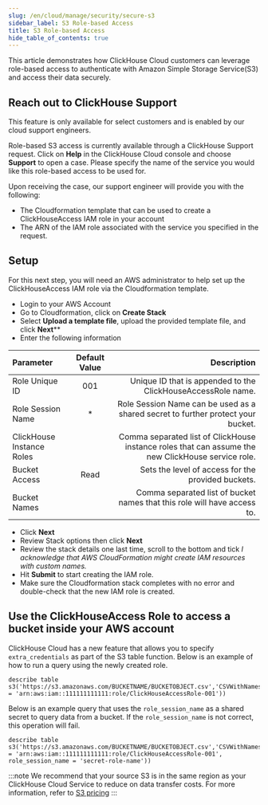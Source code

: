 ```yaml
---
slug: /en/cloud/manage/security/secure-s3
sidebar_label: S3 Role-based Access
title: S3 Role-based Access
hide_table_of_contents: true
---
```


This article demonstrates how ClickHouse Cloud customers can leverage role-based access to authenticate with Amazon Simple Storage Service(S3) and access their data securely.

## Reach out to ClickHouse Support

This feature is only available for select customers and is enabled by our cloud support engineers.

Role-based S3 access is currently available through a ClickHouse Support request. Click on **Help** in the ClickHouse Cloud console and choose **Support** to open a case. Please specify the name of the service you would like this role-based access to be used for. 

Upon receiving the case, our support engineer will provide you with the following:
 - The Cloudformation template that can be used to create a ClickHouseAccess IAM role in your account 
 - The ARN of the IAM role associated with the service you specified in the request.

## Setup 

For this next step, you will need an AWS administrator to help set up the ClickHouseAccess IAM role via the Cloudformation template.

 - Login to your AWS Account
 - Go to Cloudformation, click on **Create Stack**
 - Select **Upload a template file**, upload the provided template file, and click **Next****
 - Enter the following information 

| Parameter                 | Default Value | Description                                                                                        |
| :---                      |    :----:     | ----:                                                                                              |
| Role Unique ID            |     001       | Unique ID that is appended to the ClickHouseAccessRole name.                                       |
| Role Session Name         |      *        | Role Session Name can be used as a shared secret to further protect your bucket.                   |
| ClickHouse Instance Roles |               | Comma separated list of ClickHouse instance roles that can assume the new ClickHouse service role. |
| Bucket Access             |    Read       | Sets the level of access for the provided buckets.                                                 |
| Bucket Names              |               | Comma separated list of bucket names that this role will have access to.                           |

- Click **Next**
- Review Stack options then click **Next**
- Review the stack details one last time, scroll to the bottom and tick *I acknowledge that AWS CloudFormation might create IAM resources with custom names.* 
- Hit **Submit** to start creating the IAM role.
- Make sure the Cloudformation stack completes with no error and double-check that the new IAM role is created.


## Use the ClickHouseAccess Role to access a bucket inside your AWS account

ClickHouse Cloud has a new feature that allows you to specify `extra_credentials` as part of the S3 table function. Below is an example of how to run a query using the newly created role.

```
describe table s3('https://s3.amazonaws.com/BUCKETNAME/BUCKETOBJECT.csv','CSVWithNames',extra_credentials(role_arn = 'arn:aws:iam::111111111111:role/ClickHouseAccessRole-001'))
```


Below is an example query that uses the `role_session_name` as a shared secret to query data from a bucket. If the `role_session_name` is not correct, this operation will fail.

```
describe table s3('https://s3.amazonaws.com/BUCKETNAME/BUCKETOBJECT.csv','CSVWithNames',extra_credentials(role_arn = 'arn:aws:iam::111111111111:role/ClickHouseAccessRole-001', role_session_name = 'secret-role-name'))
```

:::note
We recommend that your source S3 is in the same region as your ClickHouse Cloud Service to reduce on data transfer costs. For more information, refer to [S3 pricing]( https://aws.amazon.com/s3/pricing/)
:::
